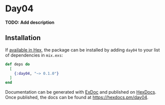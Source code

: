 # Day04

**TODO: Add description**

## Installation

If [available in Hex](https://hex.pm/docs/publish), the package can be installed
by adding `day04` to your list of dependencies in `mix.exs`:

```elixir
def deps do
  [
    {:day04, "~> 0.1.0"}
  ]
end
```

Documentation can be generated with [ExDoc](https://github.com/elixir-lang/ex_doc)
and published on [HexDocs](https://hexdocs.pm). Once published, the docs can
be found at <https://hexdocs.pm/day04>.

